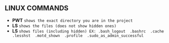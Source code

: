## LINUX COMMANDS

- **PWT** `shows the exact directory you are in the project `
- **LS** `shows the files (does not show hidden ones)`
- **LS** `shows files (including hidden) EX: .bash_logout  .bashrc  .cache  .lesshst  .motd_shown  .profile  .sudo_as_admin_successful`